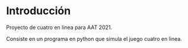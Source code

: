 # Introducción

Proyecto de cuatro en linea para AAT 2021.

Consiste en un programa en python que simula el juego cuatro en linea.
